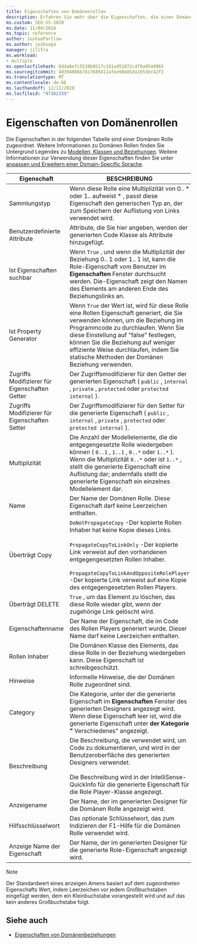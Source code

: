 ```yaml
---
title: Eigenschaften von Domänenrollen
description: Erfahren Sie mehr über die Eigenschaften, die einer Domänen Rolle zugeordnet sind, z. b. Sammlungstyp, custome-Attribute und Eigenschaft durchsuchbar.
ms.custom: SEO-VS-2020
ms.date: 11/04/2016
ms.topic: reference
author: JoshuaPartlow
ms.author: joshuapa
manager: jillfra
ms.workload:
- multiple
ms.openlocfilehash: 6dda8e7c5538b0517c181a451072c4f8a9544965
ms.sourcegitcommit: 4d394866b7817689411afee98e85da1653ec42f2
ms.translationtype: MT
ms.contentlocale: de-DE
ms.lasthandoff: 12/12/2020
ms.locfileid: "97362339"
---
```

# <a name="properties-of-domain-roles"></a>Eigenschaften von Domänenrollen
Die Eigenschaften in der folgenden Tabelle sind einer Domänen Rolle zugeordnet. Weitere Informationen zu Domänen Rollen finden Sie Untergrund Legendes zu [Modellen, Klassen und Beziehungen](../modeling/understanding-models-classes-and-relationships.md). Weitere Informationen zur Verwendung dieser Eigenschaften finden Sie unter [anpassen und Erweitern einer Domain-Specific Sprache](../modeling/customizing-and-extending-a-domain-specific-language.md).

|Eigenschaft|BESCHREIBUNG|Standard|
|-|-|-|
|Sammlungstyp|Wenn diese Rolle eine Multiplizität von 0.. * oder 1.. aufweist \* , passt diese Eigenschaft den generischen Typ an, der zum Speichern der Auflistung von Links verwendet wird.|`(none)` - <xref:Microsoft.VisualStudio.Modeling.LinkedElementCollection%601> wird verwendet|
|Benutzerdefinierte Attribute|Attribute, die Sie hier angeben, werden der generierten Code Klasse als Attribute hinzugefügt.|Keine <\>|
|Ist Eigenschaften suchbar|Wenn `True` , und wenn die Multiplizität der Beziehung 0.. 1 oder 1.. 1 ist, kann die Role-Eigenschaft vom Benutzer im **Eigenschaften** Fenster durchsucht werden. Die-Eigenschaft zeigt den Namen des Elements am anderen Ende des Beziehungslinks an.|`True`|
|Ist Property Generator|Wenn `True` der Wert ist, wird für diese Rolle eine Rollen Eigenschaft generiert, die Sie verwenden können, um die Beziehung im Programmcode zu durchlaufen. Wenn Sie diese Einstellung auf "false" festlegen, können Sie die Beziehung auf weniger effiziente Weise durchlaufen, indem Sie statische Methoden der Domänen Beziehung verwenden.|`True`|
|Zugriffs Modifizierer für Eigenschaften Getter|Der Zugriffsmodifizierer für den Getter der generierten Eigenschaft ( `public` , `internal` , `private` , `protected` oder `protected internal` ).|`public`|
|Zugriffs Modifizierer für Eigenschaften Setter|Der Zugriffsmodifizierer für den Setter für die generierte Eigenschaft ( `public` , `internal` , `private` , `protected` oder `protected internal` ).|`public`|
|Multiplizität|Die Anzahl der Modellelemente, die die entgegengesetzte Rolle wiedergeben können ( `0..1` , `1..1` , `0..*` oder `1..*` ). Wenn die Multiplizität `0..*` oder ist `1..*` , stellt die generierte Eigenschaft eine Auflistung dar; andernfalls stellt die generierte Eigenschaft ein einzelnes Modellelement dar.|Hängt vom Beziehungstyp und davon ab, ob dies die Quell-oder Zielrolle in der Beziehung ist.|
|Name|Der Name der Domänen Rolle. Diese Eigenschaft darf keine Leerzeichen enthalten.|Der Name der Domänen Klasse des Rollen Players für diese Rolle.|
|Überträgt Copy|`DoNotPropagateCopy` -Der kopierte Rollen Inhaber hat keine Kopie dieses Links.<br /><br /> `PropagateCopyToLinkOnly` -Der kopierte Link verweist auf den vorhandenen entgegengesetzten Rollen Inhaber.<br /><br /> `PropagateCopyToLinkAndOppositeRolePlayer` -Der kopierte Link verweist auf eine Kopie des entgegengesetzten Rollen Players.|`PropagateCopyToLinkAndOppositeRolePlayer` für die Quell Rollen von Einbettungen.<br /><br /> `DoNotPropagateCopy` für andere Rollen.<br /><br /> Weitere Informationen finden Sie unter [Anpassen des Kopier Verhaltens](../modeling/customizing-copy-behavior.md) .|
|Überträgt DELETE|`True` , um das Element zu löschen, das diese Rolle wieder gibt, wenn der zugehörige Link gelöscht wird.|`True` für das Ziel einer Einbettungs Rolle.<br /><br /> `False` für andere Rollen.|
|Eigenschaftenname|Der Name der Eigenschaft, die im Code des Rollen Players generiert wurde. Dieser Name darf keine Leerzeichen enthalten.|Der Name der gegenüberliegenden Rolle, wenn diese Rolle über eine Null-zu-eins-oder eine 1:1-Multiplizität verfügt. andernfalls der pluralisierte Name der entgegengesetzten Rolle.|
|Rollen Inhaber|Die Domänen Klasse des Elements, das diese Rolle in der Beziehung wiedergeben kann. Diese Eigenschaft ist schreibgeschützt.|Die Domänen Klasse des Rollen Players für diese Rolle.|
|Hinweise|Informelle Hinweise, die der Domänen Rolle zugeordnet sind.|Keine <\>|
|Category|Die Kategorie, unter der die generierte Eigenschaft im **Eigenschaften** Fenster des generierten Designers angezeigt wird. Wenn diese Eigenschaft leer ist, wird die generierte Eigenschaft unter **der Kategorie "** Verschiedenes" angezeigt.|Keine <\>|
|Beschreibung|Die Beschreibung, die verwendet wird, um Code zu dokumentieren, und wird in der Benutzeroberfläche des generierten Designers verwendet.<br /><br /> Die Beschreibung wird in der IntelliSense-QuickInfo für die generierte Eigenschaft für die Role Player-Klasse angezeigt.|`Description for`*der vollständige Name der Rolle* .|
|Anzeigename|Der Name, der im generierten Designer für die Domänen Rolle angezeigt wird.|Der angepasste Wert der Name-Eigenschaft.|
|Hilfsschlüsselwort|Das optionale Schlüsselwort, das zum Indizieren der F1-Hilfe für die Domänen Rolle verwendet wird.|\<none>|
|Anzeige Name der Eigenschaft|Der Name, der im generierten Designer für die generierte Role-Eigenschaft angezeigt wird.|Der angepasste Wert der Eigenschaft für den Eigenschaftsnamen.|

> [!NOTE]
> Der Standardwert eines anzeigen Amens basiert auf dem zugeordneten Eigenschafts Wert, indem Leerzeichen vor jedem Großbuchstaben eingefügt werden, dem ein Kleinbuchstabe vorangestellt wird und auf das kein anderes Großbuchstabe folgt.

## <a name="see-also"></a>Siehe auch

- [Eigenschaften von Domänenbeziehungen](../modeling/properties-of-domain-relationships.md)
